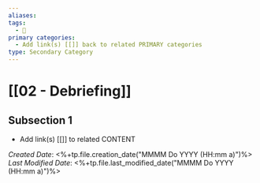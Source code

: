 ```yaml
---
aliases: 
tags:
  - 🥈
primary categories:
  - Add link(s) [[]] back to related PRIMARY categories
type: Secondary Category
---
```

# [[02 - Debriefing]]

## Subsection 1
* Add link(s) [[]] to related CONTENT

*Created Date*: <%+tp.file.creation_date("MMMM Do YYYY (HH:mm a)")%>  
*Last Modified Date*: <%+tp.file.last_modified_date("MMMM Do YYYY (HH:mm a)")%>
